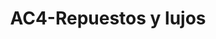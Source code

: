 ---
title: "AC4-Repuestos y lujos"
url: /fusagasuga/ac4-repuestos-y-lujos/
shop: piezas de automóviles
---